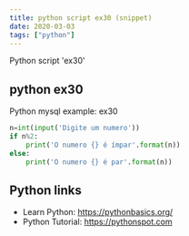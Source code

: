 ```yaml
---
title: python script ex30 (snippet)
date: 2020-03-03
tags: ["python"]
---
```

Python script 'ex30'


## python ex30

Python mysql example: ex30

```python
n=int(input('Digite um numero'))
if n%2:
    print('O numero {} é ímpar'.format(n))
else:
    print('O numero {} é par'.format(n))


```

## Python links

- Learn Python: https://pythonbasics.org/
- Python Tutorial: https://pythonspot.com
